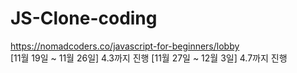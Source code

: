 # JS-Clone-coding

 https://nomadcoders.co/javascript-for-beginners/lobby<br>
[11월 19일 ~ 11월 26일] 4.3까지 진행
[11월 27일 ~ 12월 3일] 4.7까지 진행

